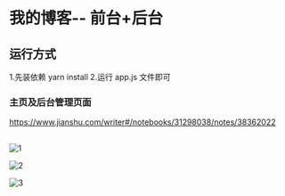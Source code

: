 # 我的博客-- 前台+后台

## 运行方式

1.先装依赖 yarn install 2.运行 app.js 文件即可

### 主页及后台管理页面

https://www.jianshu.com/writer#/notebooks/31298038/notes/38362022

##

![1](https://github.com/leejungyong/myblog2-mvkt/tree/master/public/images/3.png)

![2](https://github.com/leejungyong/myblog2-mvkt/tree/master/public/images/4.png)

![3](https://github.com/leejungyong/myblog2-mvkt/tree/master/public/images/5.png)
